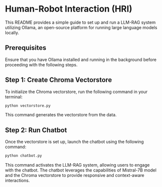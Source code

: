 # Human-Robot Interaction (HRI)

This README provides a simple guide to set up and run a LLM-RAG system utilizing Ollama, an open-source platform for running large language models locally.

## Prerequisites

Ensure that you have Ollama installed and running in the background before proceeding with the following steps.

## Step 1: Create Chroma Vectorstore

To initialize the Chroma vectorstore, run the following command in your terminal:

```bash
python vectorstore.py
```

This command generates the vectorstore from the data.

## Step 2: Run Chatbot

Once the vectorstore is set up, launch the chatbot using the following command:

```bash
python chatbot.py
```

This command activates the LLM-RAG system, allowing users to engage with the chatbot. The chatbot leverages the capabilities of Mistral-7B model and the Chroma vectorstore to provide responsive and context-aware interactions.
